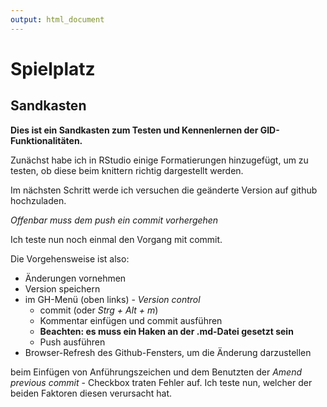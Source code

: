 ```yaml
---
output: html_document
---
```

Spielplatz
==========

## Sandkasten

**Dies ist ein Sandkasten zum Testen und Kennenlernen der GID-Funktionalitäten.**

Zunächst habe ich in RStudio einige Formatierungen hinzugefügt, um zu testen, ob diese beim knittern richtig dargestellt werden.

Im nächsten Schritt werde ich versuchen die geänderte Version auf github hochzuladen.

*Offenbar muss dem push ein commit vorhergehen*

Ich teste nun noch einmal den Vorgang mit commit.

Die Vorgehensweise ist also:
* Änderungen vornehmen
* Version speichern
* im GH-Menü (oben links) - *Version control*
  + commit (oder *Strg + Alt + m*)
  + Kommentar einfügen und commit ausführen
  + **Beachten: es muss ein Haken an der .md-Datei gesetzt sein**
  + Push ausführen
 * Browser-Refresh des Github-Fensters, um die Änderung darzustellen
 
 beim Einfügen von Anführungszeichen und dem Benutzten der *Amend previous commit* - Checkbox traten Fehler auf. Ich teste nun, welcher der beiden Faktoren diesen verursacht hat.